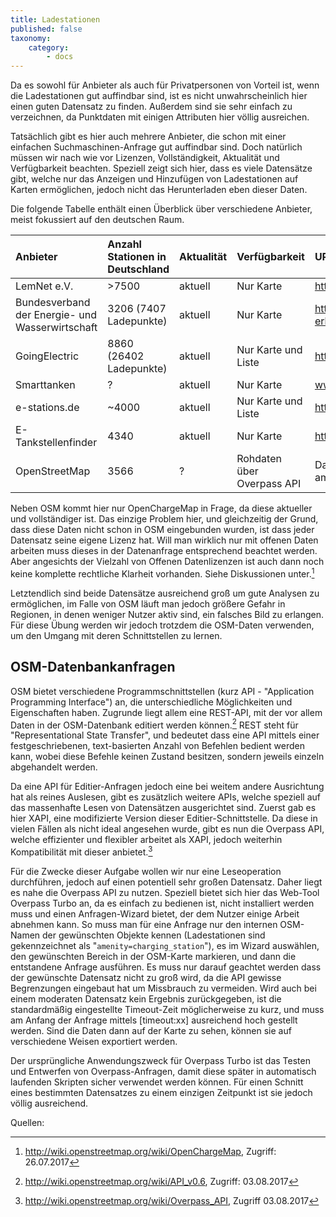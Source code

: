 ```yaml
---
title: Ladestationen
published: false
taxonomy:
    category:
        - docs
---
```

Da es sowohl für Anbieter als auch für Privatpersonen von Vorteil ist, wenn die Ladestationen gut auffindbar sind, ist es nicht unwahrscheinlich hier einen guten Datensatz zu finden. Außerdem sind sie sehr einfach zu verzeichnen, da Punktdaten mit einigen Attributen hier völlig ausreichen.

Tatsächlich gibt es hier auch mehrere Anbieter, die schon mit einer einfachen Suchmaschinen-Anfrage gut auffindbar sind. Doch natürlich müssen wir nach wie vor Lizenzen, Vollständigkeit, Aktualität und Verfügbarkeit beachten. Speziell zeigt sich hier, dass es viele Datensätze gibt, welche nur das Anzeigen und Hinzufügen von Ladestationen auf Karten ermöglichen, jedoch nicht das Herunterladen eben dieser Daten.

Die folgende Tabelle enthält einen Überblick über verschiedene Anbieter, meist fokussiert auf den deutschen Raum.

|  Anbieter  |  Anzahl Stationen in Deutschland  |  Aktualität  |  Verfügbarkeit  |  URL  |
|  :-----          |  :-----          |  :-----          |  :-----          |  :-----          |
|  LemNet e.V. |  >7500	| aktuell |	Nur Karte |	https://www.lemnet.org/de |
|  Bundesverband der Energie- und Wasserwirtschaft |  3206 (7407 Ladepunkte) |	aktuell	| Nur Karte | https://www.bdew.de/internet.nsf/id/bdew-erhebung-elektromobilitaet-de |
|  GoingElectric |  8860 (26402 Ladepunkte)	| aktuell |	Nur Karte und Liste |	http://www.goingelectric.de/ |
|  Smarttanken | ? |	aktuell	| Nur Karte	| www.smarttanken.de |
|  e-stations.de | ~4000 | aktuell	| Nur Karte und Liste |	https://e-stations.de/ |
|  E-Tankstellenfinder |	4340 |	aktuell |	Nur Karte |	https://e-tankstellen-finder.com |
|  OpenStreetMap	| 3566	| ?	| Rohdaten über Overpass API	| Datenbank, über tag: amenity=charging_station |

Neben OSM kommt hier nur OpenChargeMap in Frage, da diese aktueller und vollständiger ist. Das einzige Problem hier, und gleichzeitig der Grund, dass diese Daten nicht schon in OSM eingebunden wurden, ist dass jeder Datensatz seine eigene Lizenz hat. Will man wirklich nur mit offenen Daten arbeiten muss dieses in der Datenanfrage entsprechend beachtet werden. Aber angesichts der Vielzahl von Offenen Datenlizenzen ist auch dann noch keine komplette rechtliche Klarheit vorhanden. Siehe Diskussionen unter.[^1]

Letztendlich sind beide Datensätze ausreichend groß um gute Analysen zu ermöglichen, im Falle von OSM läuft man jedoch größere Gefahr in Regionen, in denen weniger Nutzer aktiv sind, ein falsches Bild zu erlangen. Für diese Übung werden wir jedoch trotzdem die OSM-Daten verwenden, um den Umgang mit deren Schnittstellen zu lernen.

## OSM-Datenbankanfragen
OSM bietet verschiedene Programmschnittstellen (kurz API - "Application Programming Interface") an, die unterschiedliche Möglichkeiten und Eigenschaften haben. Zugrunde liegt allem eine REST-API, mit der vor allem Daten in der OSM-Datenbank editiert werden können.[^2] REST steht für "Representational State Transfer", und bedeutet dass eine API mittels einer festgeschriebenen, text-basierten Anzahl von Befehlen bedient werden kann, wobei diese Befehle keinen Zustand besitzen, sondern jeweils einzeln abgehandelt werden.

Da eine API für Editier-Anfragen jedoch eine bei weitem andere Ausrichtung hat als reines Auslesen, gibt es zusätzlich weitere APIs, welche speziell auf das massenhafte Lesen von Datensätzen ausgerichtet sind. Zuerst gab es hier XAPI, eine modifizierte Version dieser Editier-Schnittstelle. Da diese in vielen Fällen als nicht ideal angesehen wurde, gibt es nun die Overpass API, welche effizienter und flexibler arbeitet als XAPI, jedoch weiterhin Kompatibilität mit dieser anbietet.[^3]

Für die Zwecke dieser Aufgabe wollen wir nur eine Leseoperation durchführen, jedoch auf einen potentiell sehr großen Datensatz. Daher liegt es nahe die Overpass API zu nutzen. Speziell bietet sich hier das Web-Tool Overpass Turbo an, da es einfach zu bedienen ist, nicht installiert werden muss und einen Anfragen-Wizard bietet, der dem Nutzer einige Arbeit abnehmen kann. So muss man für eine Anfrage nur den internen OSM-Namen der gewünschten Objekte kennen (Ladestationen sind gekennzeichnet als "`amenity=charging_station`"), es im Wizard auswählen, den gewünschten Bereich in der OSM-Karte markieren, und dann die entstandene Anfrage ausführen. Es muss nur darauf geachtet werden dass der gewünschte Datensatz nicht zu groß wird, da die API gewisse Begrenzungen eingebaut hat um Missbrauch zu vermeiden. Wird auch bei einem moderaten Datensatz kein Ergebnis zurückgegeben, ist die standardmäßig eingestellte Timeout-Zeit möglicherweise zu kurz, und muss am Anfang der Anfrage mittels [timeout:xx] ausreichend hoch gestellt werden. Sind die Daten dann auf der Karte zu sehen, können sie auf verschiedene Weisen exportiert werden.

Der ursprüngliche Anwendungszweck für Overpass Turbo ist das Testen und Entwerfen von Overpass-Anfragen, damit diese später in automatisch laufenden Skripten sicher verwendet werden können. Für einen Schnitt eines bestimmten Datensatzes zu einem einzigen Zeitpunkt ist sie jedoch völlig ausreichend.

Quellen:
[^1]: http://wiki.openstreetmap.org/wiki/OpenChargeMap, Zugriff: 26.07.2017
[^2]: http://wiki.openstreetmap.org/wiki/API_v0.6, Zugriff: 03.08.2017
[^3]: http://wiki.openstreetmap.org/wiki/Overpass_API, Zugriff 03.08.2017
